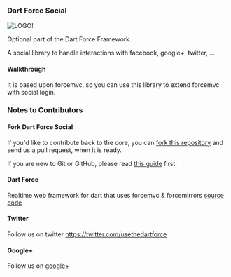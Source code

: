 ### Dart Force Social ###

![LOGO!](https://raw.github.com/jorishermans/dart-force/master/resources/dart_force_logo.jpg)

Optional part of the Dart Force Framework.

A social library to handle interactions with facebook, google+, twitter, ...

#### Walkthrough ####

It is based upon forcemvc, so you can use this library to extend forcemvc with social login.

### Notes to Contributors ###

#### Fork Dart Force Social ####

If you'd like to contribute back to the core, you can [fork this repository](https://help.github.com/articles/fork-a-repo) and send us a pull request, when it is ready.

If you are new to Git or GitHub, please read [this guide](https://help.github.com/) first.

#### Dart Force ####

Realtime web framework for dart that uses forcemvc & forcemirrors [source code](https://github.com/jorishermans/dart-force)

#### Twitter ####

Follow us on twitter https://twitter.com/usethedartforce

#### Google+ ####

Follow us on [google+](https://plus.google.com/111406188246677273707)